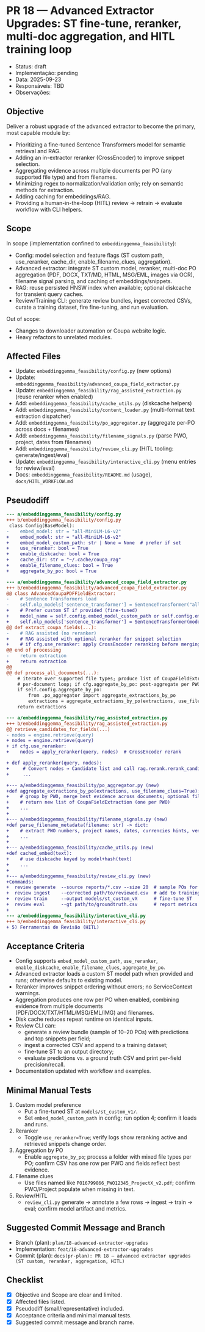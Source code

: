 # PR 18 — Advanced Extractor Upgrades: ST fine-tune, reranker, multi-doc aggregation, and HITL training loop
- Status: draft
- Implementação: pending
- Data: 2025-09-23
- Responsáveis: TBD
- Observações: 


## Objective
Deliver a robust upgrade of the advanced extractor to become the primary, most capable module by:
- Prioritizing a fine-tuned Sentence Transformers model for semantic retrieval and RAG.
- Adding an in-extractor reranker (CrossEncoder) to improve snippet selection.
- Aggregating evidence across multiple documents per PO (any supported file type) and from filenames.
- Minimizing regex to normalization/validation only; rely on semantic methods for extraction.
- Adding caching for embeddings/RAG.
- Providing a human-in-the-loop (HITL) review → retrain → evaluate workflow with CLI helpers.

## Scope
In scope (implementation confined to `embeddinggemma_feasibility`):
- Config: model selection and feature flags (ST custom path, use_reranker, cache_dir, enable_filename_clues, aggregation).
- Advanced extractor: integrate ST custom model, reranker, multi-doc PO aggregation (PDF, DOCX, TXT/MD, HTML, MSG/EML, images via OCR), filename signal parsing, and caching of embeddings/snippets.
- RAG: reuse persisted HNSW index when available; optional diskcache for transient query caches.
- Review/Training CLI: generate review bundles, ingest corrected CSVs, curate a training dataset, fire fine-tuning, and run evaluation.

Out of scope:
- Changes to downloader automation or Coupa website logic.
- Heavy refactors to unrelated modules.

## Affected Files
- Update: `embeddinggemma_feasibility/config.py` (new options)
- Update: `embeddinggemma_feasibility/advanced_coupa_field_extractor.py`
- Update: `embeddinggemma_feasibility/rag_assisted_extraction.py` (reuse reranker when enabled)
- Add: `embeddinggemma_feasibility/cache_utils.py` (diskcache helpers)
- Add: `embeddinggemma_feasibility/content_loader.py` (multi-format text extraction dispatcher)
- Add: `embeddinggemma_feasibility/po_aggregator.py` (aggregate per-PO across docs + filenames)
- Add: `embeddinggemma_feasibility/filename_signals.py` (parse PWO, project, dates from filenames)
- Add: `embeddinggemma_feasibility/review_cli.py` (HITL tooling: generate/ingest/eval)
- Update: `embeddinggemma_feasibility/interactive_cli.py` (menu entries for review/eval)
- Docs: `embeddinggemma_feasibility/README.md` (usage), `docs/HITL_WORKFLOW.md`

## Pseudodiff
```diff
--- a/embeddinggemma_feasibility/config.py
+++ b/embeddinggemma_feasibility/config.py
 class Config(BaseModel):
-    embed_model: str = "all-MiniLM-L6-v2"
+    embed_model: str = "all-MiniLM-L6-v2"
+    embed_model_custom_path: str | None = None  # prefer if set
+    use_reranker: bool = True
+    enable_diskcache: bool = True
+    cache_dir: str = "~/.cache/coupa_rag"
+    enable_filename_clues: bool = True
+    aggregate_by_po: bool = True

--- a/embeddinggemma_feasibility/advanced_coupa_field_extractor.py
+++ b/embeddinggemma_feasibility/advanced_coupa_field_extractor.py
@@ class AdvancedCoupaPDFFieldExtractor:
-    # Sentence Transformers load
-    self.nlp_models['sentence_transformer'] = SentenceTransformer("all-MiniLM-L6-v2")
+    # Prefer custom ST if provided (fine-tuned)
+    model_name = self.config.embed_model_custom_path or self.config.embed_model
+    self.nlp_models['sentence_transformer'] = SentenceTransformer(model_name)
@@ def extract_coupa_fields(...):
-    # RAG assisted (no reranker)
+    # RAG assisted with optional reranker for snippet selection
+    # if cfg.use_reranker: apply CrossEncoder reranking before merging
@@ end of processing
-    return extraction
+    return extraction
@@
@@ def process_all_documents(...):
    # iterate over supported file types; produce list of CoupaFieldExtraction
    # per-document loop; if cfg.aggregate_by_po: post-aggregate per PWO
    if self.config.aggregate_by_po:
        from .po_aggregator import aggregate_extractions_by_po
        extractions = aggregate_extractions_by_po(extractions, use_filename_clues=self.config.enable_filename_clues)
    return extractions

--- a/embeddinggemma_feasibility/rag_assisted_extraction.py
+++ b/embeddinggemma_feasibility/rag_assisted_extraction.py
@@ retrieve_candidates_for_fields(...)
- nodes = engine.retrieve(query)
+ nodes = engine.retrieve(query)
+ if cfg.use_reranker:
+    nodes = apply_reranker(query, nodes)  # CrossEncoder rerank

+ def apply_reranker(query, nodes):
+     # Convert nodes → Candidate list and call rag.rerank.rerank_candidates
+     ...

+--- a/embeddinggemma_feasibility/po_aggregator.py (new)
+def aggregate_extractions_by_po(extractions, use_filename_clues=True):
+    # group by PWO, merge best evidence across documents; optional filename signals
+    # return new list of CoupaFieldExtraction (one per PWO)
+    ...
+
+--- a/embeddinggemma_feasibility/filename_signals.py (new)
+def parse_filename_metadata(filename: str) -> dict:
+    # extract PWO numbers, project names, dates, currencies hints, vendor
+    ...
+
+--- a/embeddinggemma_feasibility/cache_utils.py (new)
+def cached_embed(text):
+    # use diskcache keyed by model+hash(text)
+    ...
+
+--- a/embeddinggemma_feasibility/review_cli.py (new)
+Commands:
+  review generate  --source reports/*.csv --size 20  # sample POs for review
+  review ingest    --corrected path/to/reviewed.csv  # add to training set
+  review train     --output models/st_custom_vX      # fine-tune ST
+  review eval      --gt path/to/groundtruth.csv      # report metrics
+
--- a/embeddinggemma_feasibility/interactive_cli.py
+++ b/embeddinggemma_feasibility/interactive_cli.py
+ 5) Ferramentas de Revisão (HITL)
```

## Acceptance Criteria
- Config supports `embed_model_custom_path`, `use_reranker`, `enable_diskcache`, `enable_filename_clues`, `aggregate_by_po`.
- Advanced extractor loads a custom ST model path when provided and runs; otherwise defaults to existing model.
- Reranker improves snippet ordering without errors; no ServiceContext warnings.
- Aggregation produces one row per PO when enabled, combining evidence from multiple documents (PDF/DOCX/TXT/HTML/MSG/EML/IMG) and filenames.
- Disk cache reduces repeat runtime on identical inputs.
- Review CLI can:
  - generate a review bundle (sample of 10–20 POs) with predictions and top snippets per field;
  - ingest a corrected CSV and append to a training dataset;
  - fine-tune ST to an output directory;
  - evaluate predictions vs. a ground truth CSV and print per-field precision/recall.
- Documentation updated with workflow and examples.

## Minimal Manual Tests
1) Custom model preference
   - Put a fine-tuned ST at `models/st_custom_v1/`.
   - Set `embed_model_custom_path` in config; run option 4; confirm it loads and runs.
2) Reranker
   - Toggle `use_reranker=True`; verify logs show reranking active and retrieved snippets change order.
3) Aggregation by PO
   - Enable `aggregate_by_po`; process a folder with mixed file types per PO; confirm CSV has one row per PWO and fields reflect best evidence.
4) Filename clues
   - Use files named like `PO16799866_PWO12345_ProjectX_v2.pdf`; confirm PWO/Project populate when missing in text.
5) Review/HITL
   - `review_cli.py` generate → annotate a few rows → ingest → train → eval; confirm model artifact and metrics.

## Suggested Commit Message and Branch
- Branch (plan): `plan/18-advanced-extractor-upgrades`
- Implementation: `feat/18-advanced-extractor-upgrades`
- Commit (plan): `docs(pr-plan): PR 18 — advanced extractor upgrades (ST custom, reranker, aggregation, HITL)`

## Checklist
- [x] Objective and Scope are clear and limited.
- [x] Affected files listed.
- [x] Pseudodiff (small/representative) included.
- [x] Acceptance criteria and minimal manual tests.
- [x] Suggested commit message and branch name.
